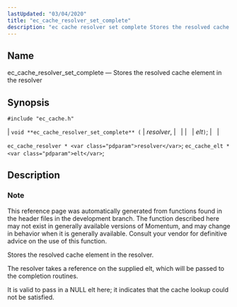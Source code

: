 ```yaml
---
lastUpdated: "03/04/2020"
title: "ec_cache_resolver_set_complete"
description: "ec cache resolver set complete Stores the resolved cache element in the resolver void ec cache resolver set complete resolver elt ec cache resolver resolver ec cache elt elt This reference page was automatically generated from functions found in the header files in the development branch The function described here..."
---
```


<a name="apis.ec_cache_resolver_set_complete"></a> 
## Name

ec_cache_resolver_set_complete — Stores the resolved cache element in the resolver

## Synopsis

`#include "ec_cache.h"`

| `void **ec_cache_resolver_set_complete** (` | <var class="pdparam">resolver</var>, |   |
|   | <var class="pdparam">elt</var>`)`; |   |

`ec_cache_resolver * <var class="pdparam">resolver</var>`;
`ec_cache_elt * <var class="pdparam">elt</var>`;<a name="idp50948768"></a> 
## Description

### Note

This reference page was automatically generated from functions found in the header files in the development branch. The function described here may not exist in generally available versions of Momentum, and may change in behavior when it is generally available. Consult your vendor for definitive advice on the use of this function.

Stores the resolved cache element in the resolver.

The resolver takes a reference on the supplied elt, which will be passed to the completion routines.

It is valid to pass in a NULL elt here; it indicates that the cache lookup could not be satisfied.